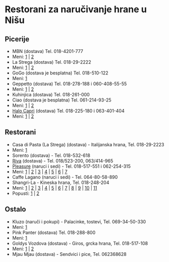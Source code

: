 Restorani za naručivanje hrane u Nišu
===========================================

Picerije
-------

* MBN (dostava) Tel. 018-4201-777
 * Meni:
[1](https://raw.github.com/borivojevic/restorani-nis/master/menu/mbn/mbn-1.jpg "Strana 1") |
[2](https://raw.github.com/borivojevic/restorani-nis/master/menu/mbn/mbn-2.jpg "Strana 2")
* La Strega (dostava) Tel. 018-29-2222
 * Meni:
[1](https://raw.github.com/borivojevic/restorani-nis/master/menu/la-strega/lastrega-1.jpg "Strana 1") |
[2](https://raw.github.com/borivojevic/restorani-nis/master/menu/la-strega/lastrega-2.jpg "Strana 2")
* GoGo (dostava je besplatna) Tel. 018-510-122
 * Meni:
[1](https://raw.github.com/borivojevic/restorani-nis/master/menu/gogo/gogo.png "Strana 1")
* Geppetto (dostava) Tel. 018-278-188 i 060-408-55-55
 * Meni:
[1](https://raw.github.com/borivojevic/restorani-nis/master/menu/gepetto/gepetto-1.jpg "Strana 1") |
[2](https://raw.github.com/borivojevic/restorani-nis/master/menu/gepetto/gepetto-2.jpg "Strana 2")
* Kuhinjica (dostava) Tel. 018-261-000
* Ciao (dostava je besplatna) Tel. 061-214-93-25
 * Meni:
[1](https://raw.github.com/borivojevic/restorani-nis/master/menu/ciao/ciao-1.jpg "Strana 1") |
[2](https://raw.github.com/borivojevic/restorani-nis/master/menu/ciao/ciao-2.jpg "Strana 2")
* [Halo Capri][] (dostava) Tel. 018-225-180 i 063-401-404
 * Meni:
[1](https://raw.github.com/borivojevic/restorani-nis/master/menu/halo-capri/halo-capri-1.jpg "Strana 1") |
[2](https://raw.github.com/borivojevic/restorani-nis/master/menu/halo-capri/halo-capri-2.jpg "Strana 2")

Restorani
---------

* Casa di Pasta (La Strega) (dostava) - Italijanska hrana, Tel. 018-29-2223
 * Meni:
[1](https://raw.github.com/borivojevic/restorani-nis/master/menu/la-strega/la-strega-2.jpg "Strana 1")
* Sorento (dostava) - Tel. 018-532-618
* [Riva][] (dostava) - Tel. 018/523-200, 063/414-965
* [Pleasure][] (naruci i sedi) - Tel. 018-517-551 i 062-254-315
 * Meni:
[1](https://raw.github.com/borivojevic/restorani-nis/master/menu/pleasure/pleasure-1.jpg "Strana 1") |
[2](https://raw.github.com/borivojevic/restorani-nis/master/menu/pleasure/pleasure-2.jpg "Strana 2") |
[3](https://raw.github.com/borivojevic/restorani-nis/master/menu/pleasure/pleasure-3.jpg "Strana 3") |
[4](https://raw.github.com/borivojevic/restorani-nis/master/menu/pleasure/pleasure-4.jpg "Strana 4") |
[5](https://raw.github.com/borivojevic/restorani-nis/master/menu/pleasure/pleasure-5.jpg "Strana 5") |
[6](https://raw.github.com/borivojevic/restorani-nis/master/menu/pleasure/pleasure-6.jpg "Strana 6") |
[7](https://raw.github.com/borivojevic/restorani-nis/master/menu/pleasure/pleasure-7.jpg "Strana 7")
* Caffe Lagano (naruci i sedi) - Tel. 064-80-58-890
* Shangri-La - Kineska hrana, Tel. 018-248-204
 * Meni:
[1](https://github.com/zorglub76/restorani-nis/blob/master/menu/shangri-la/shangri-la-full-01.jpg "Strana 1") |
[2](https://github.com/zorglub76/restorani-nis/blob/master/menu/shangri-la/shangri-la-full-02.jpg "Strana 2") |
[3](https://github.com/zorglub76/restorani-nis/blob/master/menu/shangri-la/shangri-la-full-03.jpg "Strana 3") |
[4](https://github.com/zorglub76/restorani-nis/blob/master/menu/shangri-la/shangri-la-full-04.jpg "Strana 4") |
[5](https://github.com/zorglub76/restorani-nis/blob/master/menu/shangri-la/shangri-la-full-05.jpg "Strana 5") |
[6](https://github.com/zorglub76/restorani-nis/blob/master/menu/shangri-la/shangri-la-full-06.jpg "Strana 6") |
[7](https://github.com/zorglub76/restorani-nis/blob/master/menu/shangri-la/shangri-la-full-07.jpg "Strana 7") |
[8](https://github.com/zorglub76/restorani-nis/blob/master/menu/shangri-la/shangri-la-full-08.jpg "Strana 8") |
[9](https://github.com/zorglub76/restorani-nis/blob/master/menu/shangri-la/shangri-la-full-09.jpg "Strana 9") |
[10](https://github.com/zorglub76/restorani-nis/blob/master/menu/shangri-la/shangri-la-full-10.jpg "Strana 10") |
[11](https://github.com/zorglub76/restorani-nis/blob/master/menu/shangri-la/shangri-la-full-11.jpg "Strana 11")
 * Popusti:
[1](https://raw.github.com/borivojevic/restorani-nis/master/menu/shangri-la/shangri-la-1.jpg "Strana 1") |
[2](https://raw.github.com/borivojevic/restorani-nis/master/menu/shangri-la/shangri-la-2.jpg "Strana 2")

Ostalo
-------

* Kluzo (naruči i pokupi) - Palacinke, tostevi, Tel. 069-34-50-330
 * Meni:
[1](https://raw.github.com/borivojevic/restorani-nis/master/menu/kluzo/kluzo.jpg "Strana 1")
* Pink Panter (dostava) Tel. 018-288-800
 * Meni:
[1](https://raw.github.com/borivojevic/restorani-nis/master/menu/pink-panter/pink-panter-1.jpg "Strana 1")
* Goldys Vozdova (dostava) - Giros, grcka hrana, Tel. 018-517-108
 * Meni:
[1](https://raw.github.com/borivojevic/restorani-nis/master/menu/goldys-vozdova/goldys-1.jpg "Strana 1") |
[2](https://raw.github.com/borivojevic/restorani-nis/master/menu/goldys-vozdova/goldys-2.jpg "Strana 2")
* Mjau Mjau (dostava) - Sendvici i pice, Tel. 062368628

[Riva]: http://www.riva.rs
[Pleasure]: http://www.pleasure.rs
[Halo Capri]: http://www.hallocapri.com
